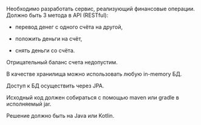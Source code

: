 Необходимо разработать сервис, реализующий финансовые операции.
Должно быть 3 метода в API (RESTful):

 - перевод денег с одного счёта на другой,

 - положить деньги на счёт,

 - снять деньги со счёта.

 
Отрицательный баланс счета недопустим.

В качестве хранилища можно использовать любую in-memory БД.

Доступ к БД осуществить через JPA.

Исходный код должен собираться с помощью maven или gradle в исполняемый jar.

Решение должно быть на Java или Kotlin.